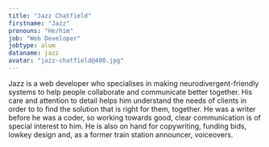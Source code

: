 ```yaml
---
title: "Jazz Chatfield"
firstname: "Jazz"
pronouns: "He/him"
job: "Web Developer"
jobtype: alum
dataname: jazz
avatar: "jazz-chatfield@400.jpg"
---
```


Jazz is a web developer who specialises in making neurodivergent-friendly systems to help people collaborate and communicate better together. His care and attention to detail helps him understand the needs of clients in order to to find the solution that is right for them, together. He was a writer before he was a coder, so working towards good, clear communication is of special interest to him. He is also on hand for copywriting, funding bids, lowkey design and, as a former train station announcer, voiceovers.
